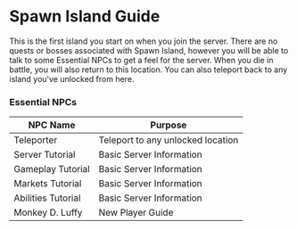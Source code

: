 # Spawn Island Guide

This is the first island you start on when you join the server. There are no quests or bosses associated with Spawn Island, however you will be able to talk to some Essential NPCs to get a feel for the server. When you die in battle, you will also return to this location. You can also teleport back to any island you've unlocked from here.

### Essential NPCs

| NPC Name              | Purpose                           |
|-------------          |-----------                        |
| Teleporter            | Teleport to any unlocked location |
| Server Tutorial       | Basic Server Information          |
| Gameplay Tutorial     | Basic Server Information          |
| Markets Tutorial      | Basic Server Information          |
| Abilities Tutorial    | Basic Server Information          |
| Monkey D. Luffy       | New Player Guide                  |
